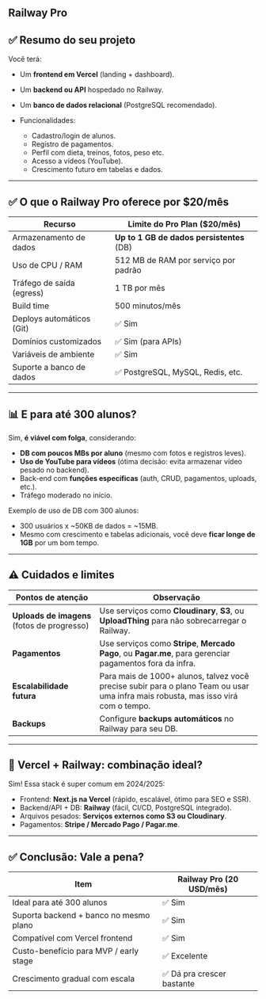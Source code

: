 ## Railway Pro

## ✅ Resumo do seu projeto

Você terá:

* Um **frontend em Vercel** (landing + dashboard).
* Um **backend ou API** hospedado no Railway.
* Um **banco de dados relacional** (PostgreSQL recomendado).
* Funcionalidades:

  * Cadastro/login de alunos.
  * Registro de pagamentos.
  * Perfil com dieta, treinos, fotos, peso etc.
  * Acesso a vídeos (YouTube).
  * Crescimento futuro em tabelas e dados.

---

## ✅ O que o **Railway Pro** oferece por \$20/mês

| Recurso                   | Limite do Pro Plan (\$20/mês)             |
| ------------------------- | ----------------------------------------- |
| Armazenamento de dados    | **Up to 1 GB de dados persistentes** (DB) |
| Uso de CPU / RAM          | 512 MB de RAM por serviço por padrão      |
| Tráfego de saída (egress) | 1 TB por mês                              |
| Build time                | 500 minutos/mês                           |
| Deploys automáticos (Git) | ✅ Sim                                     |
| Domínios customizados     | ✅ Sim (para APIs)                         |
| Variáveis de ambiente     | ✅ Sim                                     |
| Suporte a banco de dados  | ✅ PostgreSQL, MySQL, Redis, etc.          |

---

## 📊 E para até **300 alunos**?

Sim, **é viável com folga**, considerando:

* **DB com poucos MBs por aluno** (mesmo com fotos e registros leves).
* **Uso de YouTube para vídeos** (ótima decisão: evita armazenar vídeo pesado no backend).
* Back-end com **funções específicas** (auth, CRUD, pagamentos, uploads, etc.).
* Tráfego moderado no início.

Exemplo de uso de DB com 300 alunos:

* 300 usuários x \~50KB de dados = \~15MB.
* Mesmo com crescimento e tabelas adicionais, você deve **ficar longe de 1GB** por um bom tempo.

---

## ⚠️ Cuidados e limites

| Pontos de atenção                           | Observação                                                                                                                        |
| ------------------------------------------- | --------------------------------------------------------------------------------------------------------------------------------- |
| **Uploads de imagens** (fotos de progresso) | Use serviços como **Cloudinary**, **S3**, ou **UploadThing** para não sobrecarregar o Railway.                                    |
| **Pagamentos**                              | Use serviços como **Stripe**, **Mercado Pago**, ou **Pagar.me**, para gerenciar pagamentos fora da infra.                         |
| **Escalabilidade futura**                   | Para mais de 1000+ alunos, talvez você precise subir para o plano Team ou usar uma infra mais robusta, mas isso virá com o tempo. |
| **Backups**                                 | Configure **backups automáticos** no Railway para seu DB.                                                                         |

---

## 🔄 Vercel + Railway: combinação ideal?

Sim! Essa stack é super comum em 2024/2025:

* Frontend: **Next.js na Vercel** (rápido, escalável, ótimo para SEO e SSR).
* Backend/API + DB: **Railway** (fácil, CI/CD, PostgreSQL integrado).
* Arquivos pesados: **Serviços externos como S3 ou Cloudinary**.
* Pagamentos: **Stripe / Mercado Pago / Pagar.me**.

---

## ✅ Conclusão: Vale a pena?

| Item                                   | Railway Pro (20 USD/mês)  |
| -------------------------------------- | ------------------------- |
| Ideal para até 300 alunos              | ✅ Sim                     |
| Suporta backend + banco no mesmo plano | ✅ Sim                     |
| Compatível com Vercel frontend         | ✅ Sim                     |
| Custo-benefício para MVP / early stage | ✅ Excelente               |
| Crescimento gradual com escala         | ✅ Dá pra crescer bastante |
